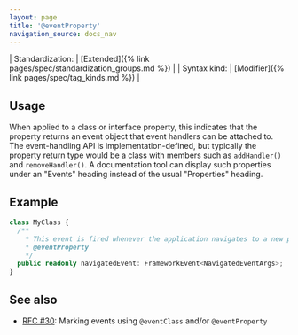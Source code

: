 ```yaml
---
layout: page
title: '@eventProperty'
navigation_source: docs_nav
---
```


| Standardization: | [Extended]({% link pages/spec/standardization_groups.md %}) |
| Syntax kind: | [Modifier]({% link pages/spec/tag_kinds.md %}) |


## Usage

When applied to a class or interface property, this indicates that the property
returns an event object that event handlers can be attached to.  The event-handling
API is implementation-defined, but typically the property return type would be a class
with members such as `addHandler()` and `removeHandler()`.  A documentation tool can
display such properties under an "Events" heading instead of the usual "Properties" heading.


## Example

```ts
class MyClass {
  /**
    * This event is fired whenever the application navigates to a new page.
    * @eventProperty
    */
  public readonly navigatedEvent: FrameworkEvent<NavigatedEventArgs>;
}
```


## See also

- [RFC #30](https://github.com/microsoft/tsdoc/issues/30): Marking events using `@eventClass` and/or `@eventProperty`
